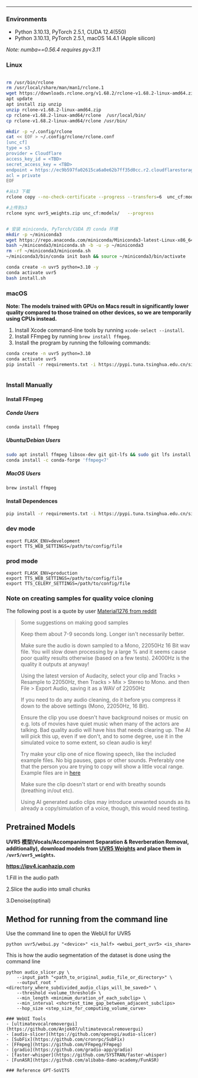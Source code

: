 
---

### Environments

- Python 3.10.13, PyTorch 2.5.1, CUDA 12.4(550)
- Python 3.10.13, PyTorch 2.5.1, macOS 14.4.1 (Apple silicon)

_Note: numba==0.56.4 requires py<3.11_

### Linux
```bash

rm /usr/bin/rclone
rm /usr/local/share/man/man1/rclone.1
wget https://downloads.rclone.org/v1.68.2/rclone-v1.68.2-linux-amd64.zip
apt update 
apt install zip unzip 
unzip rclone-v1.68.2-linux-amd64.zip
cp rclone-v1.68.2-linux-amd64/rclone  /usr/local/bin/
cp rclone-v1.68.2-linux-amd64/rclone /usr/bin/

mkdir -p ~/.config/rclone
cat << EOF > ~/.config/rclone/rclone.conf
[unc_cf]
type = s3
provider = Cloudflare
access_key_id = <TBD>
secret_access_key = <TBD>
endpoint = https://ec9b597fa02615ca6a0e62b7ff35d0cc.r2.cloudflarestorage.com
acl = private
EOF

#从s3 下载
rclone copy --no-check-certificate --progress --transfers=6  unc_cf:models/uvr5_weights.zip  ./

#上传到s3
rclone sync uvr5_weights.zip unc_cf:models/   --progress


# 安装 miniconda, PyTorch/CUDA 的 conda 环境
mkdir -p ~/miniconda3
wget https://repo.anaconda.com/miniconda/Miniconda3-latest-Linux-x86_64.sh -O ~/miniconda3/miniconda.sh
bash ~/miniconda3/miniconda.sh -b -u -p ~/miniconda3
rm -rf ~/miniconda3/miniconda.sh
~/miniconda3/bin/conda init bash && source ~/miniconda3/bin/activate

conda create -n uvr5 python=3.10 -y
conda activate uvr5
bash install.sh
```

### macOS

**Note: The models trained with GPUs on Macs result in significantly lower quality compared to those trained on other devices, so we are temporarily using CPUs instead.**

1. Install Xcode command-line tools by running `xcode-select --install`.
2. Install FFmpeg by running `brew install ffmpeg`.
3. Install the program by running the following commands:

```bash
conda create -n uvr5 python=3.10
conda activate uvr5
pip install -r requirements.txt -i https://pypi.tuna.tsinghua.edu.cn/simple
 
```

### Install Manually

#### Install FFmpeg

##### Conda Users

```bash
conda install ffmpeg
```

##### Ubuntu/Debian Users

```bash
sudo apt install ffmpeg libsox-dev git git-lfs && sudo git lfs install
conda install -c conda-forge 'ffmpeg<7'
```

##### MacOS Users
```bash
brew install ffmpeg
```

#### Install Dependences

```bash
pip install -r requirements.txt -i https://pypi.tuna.tsinghua.edu.cn/simple

```

### dev mode
```shell
export FLASK_ENV=development
export TTS_WEB_SETTINGS=/path/to/config/file
```
### prod mode

```shell
export FLASK_ENV=production
export TTS_WEB_SETTINGS=/path/to/config/file
export TTS_CELERY_SETTINGS=/path/to/config/file
```

### Note on creating samples for quality voice cloning

The following post is a quote by user [Material1276 from reddit](https://www.reddit.com/r/Oobabooga/comments/1807tsl/comment/ka5l8w9/?share_id=_5hh4KJTXrEOSP0hR0hCK&utm_content=2&utm_medium=android_app&utm_name=androidcss&utm_source=share&utm_term=1)

> Some suggestions on making good samples
>
> Keep them about 7-9 seconds long. Longer isn't necessarily better.
>
> Make sure the audio is down sampled to a Mono, 22050Hz 16 Bit wav file. You will slow down processing by a large % and it seems cause poor quality results otherwise (based on a few tests). 24000Hz is the quality it outputs at anyway!
>
> Using the latest version of Audacity, select your clip and Tracks > Resample to 22050Hz, then Tracks > Mix > Stereo to Mono. and then File > Export Audio, saving it as a WAV of 22050Hz
>
> If you need to do any audio cleaning, do it before you compress it down to the above settings (Mono, 22050Hz, 16 Bit).
>
> Ensure the clip you use doesn't have background noises or music on e.g. lots of movies have quiet music when many of the actors are talking. Bad quality audio will have hiss that needs clearing up. The AI will pick this up, even if we don't, and to some degree, use it in the simulated voice to some extent, so clean audio is key!
>
> Try make your clip one of nice flowing speech, like the included example files. No big pauses, gaps or other sounds. Preferably one that the person you are trying to copy will show a little vocal range. Example files are in [here](https://github.com/oobabooga/text-generation-webui/tree/main/extensions/coqui_tts/voices)
>
> Make sure the clip doesn't start or end with breathy sounds (breathing in/out etc).
>
> Using AI generated audio clips may introduce unwanted sounds as its already a copy/simulation of a voice, though, this would need testing.

## Pretrained Models
**UVR5 模型(Vocals/Accompaniment Separation & Reverberation Removal, additionally), download models from [UVR5 Weights](https://huggingface.co/Delik/uvr5_weights) and place them in `/uvr5/uvr5_weights`.**

**https://ipv4.icanhazip.com**

1.Fill in the audio path

2.Slice the audio into small chunks

3.Denoise(optinal)

## Method for running from the command line
Use the command line to open the WebUI for UVR5
```
python uvr5/webui.py "<device>" <is_half> <webui_port_uvr5> <is_share>
```
<!-- If you can't open a browser, follow the format below for UVR processing,This is using mdxnet for audio processing
```
python mdxnet.py --model --input_root --output_vocal --output_ins --agg_level --format --device --is_half_precision
``` -->
This is how the audio segmentation of the dataset is done using the command line
```
python audio_slicer.py \
    --input_path "<path_to_original_audio_file_or_directory>" \
    --output_root "<directory_where_subdivided_audio_clips_will_be_saved>" \
    --threshold <volume_threshold> \
    --min_length <minimum_duration_of_each_subclip> \
    --min_interval <shortest_time_gap_between_adjacent_subclips> 
    --hop_size <step_size_for_computing_volume_curve>

### WebUI Tools
- [ultimatevocalremovergui](https://github.com/Anjok07/ultimatevocalremovergui)
- [audio-slicer](https://github.com/openvpi/audio-slicer)
- [SubFix](https://github.com/cronrpc/SubFix)
- [FFmpeg](https://github.com/FFmpeg/FFmpeg)
- [gradio](https://github.com/gradio-app/gradio)
- [faster-whisper](https://github.com/SYSTRAN/faster-whisper)
- [FunASR](https://github.com/alibaba-damo-academy/FunASR)

### Reference GPT-SoVITS
